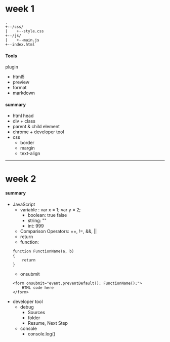 # week 1
```
.
+--/css/
|    +--style.css
+--/js/
|    +--main.js
+--index.html

```
#### Tools
plugin
* html5
* preview
* format
* markdown

#### summary
* html head
* div + class
* parent & child element
* chrome + developer tool
* css
	* border
	* margin
	* text-align
	
---	
# week 2

#### summary
* JavaScript
	* variable : var x = 1; var y = 2;
		* boolean: true false
		* string:  ""
		* int: 999
	* Comparison Operators: ==,  !=,  &&,  ||
	* return
	* function: 
	```
	function FunctionName(a, b)
	{
		return
	}
	```   
	* onsubmit
	```
	<form onsubmit="event.preventDefault(); FunctionName();">
		HTML code here
	</form>
	```
* developer tool
	* debug
		* Sources
		* folder
		* Resume, Next Step
	* console
		* console.log()



